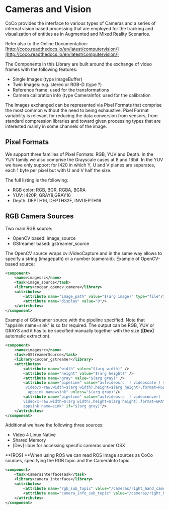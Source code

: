 # Cameras and Vision

CoCo provides the interface to various types of Cameras and a series of internal vision based processing that are employed for the tracking and visualization of entities as in Augmented and Mixed Reality Scenarios.

Refer also to the Online Documentation: [http://coco.readthedocs.io/en/latest/computervision/](http://coco.readthedocs.io/en/latest/computervision/)

The Components in this Library are built around the exchange of video frames with the following features:

* Single Images \(type ImageBuffer\)
* Twin Images: e.g. stereo or RGB-D \(type ?\)
* Reference frame: used for the transformations
* Camera calibration info \(type CameraInfo\): used for the calibration

The Images exchanged can be represented via Pixel Formats that comprise the most common without the need to being exhaustive. Pixel Format variability is relevant for reducing the data conversion from sensors, from standard compression libraries and toward given processing types that are interested mainly in some channels of the image.

## Pixel Formats

We support three families of Pixel Formats: RGB, YUV and Depth. In the YUV family we also comprise the Grayscale cases at 8 and 16bit. In the YUV we have only support for I420 in which Y, U and V planes are separates, each 1 byte per pixel but with U and V half the size.

The full listing is the following:

* RGB color: RGB, BGR, RGBA, BGRA
* YUV: I420P, GRAY8,GRAY16
* Depth: DEPTH16, DEPTH32F, INVDEPTH16

## RGB Camera Sources

Two main RGB source:

* OpenCV based: image\_source
* GStreamer based: gstreamer\_source

The OpenCV source wraps cv::VideoCapture and in the same way allows to specify a string \(imagepath\) or a number \(cameraid\). Example of OpenCV-based source:

```xml
<component>
    <name>imagesrc</name>
    <task>image_source</task>
    <library>cocoar_opencv_camera</library>
    <attributes>
        <attribute name="image_path" value="$(arg image)" type="file"/>
        <attribute name="display" value="0"/>
    </attributes>
</component>
```

Example of GStreamer source with the pipeline specified. Note that "appsink name=sink" is so far required. The output can be RGB, YUV or GRAY8 and it has to be specified manually together with the size \(**\[Dev\]** automatic extraction\).

```xml
<component>
    <name>imagesrc</name>
    <task>GStreamerSource</task>
    <library>cocoar_gstreamer</library>
    <attributes>
        <attribute name="width" value="$(arg width)" />
        <attribute name="height" value="$(arg height)" />                
        <attribute name="gray" value="$(arg gray)" /> 
        <attribute name="pipeline" value="avfvideosrc  ! videoscale ! videoconvert !
         video/x-raw,width=$(arg width),height=$(arg height),format=RGB ! 
          appsink name=sink" unless="$(arg gray)"/>
        <attribute name="pipeline" value="avfvideosrc  ! videoconvert ! 
        video/x-raw,width=$(arg width),height=$(arg height),format=GRAY8 !  
        appsink name=sink" if="$(arg gray)"/>
    </attributes>
</component> 
```

Additional we have the following three sources:

* Video 4 Linux Native
* Shared Memory
* \[Dev\] libuv for accessing specific cameras under OSX

**\[ROS\] **When using ROS we can read ROS Image sources as CoCo sources, specifying the RGB topic and the CameraInfo topic.

```xml
<component>
    <task>CameraInterfaceTask</task>
    <library>camera_interface</library>
    <attributes>
        <attribute name="rgb_sub_topic" value="/cameras/right_hand_camera/image" />
        <attribute name="camera_info_sub_topic" value="/cameras/right_hand_camera/camera_info" />
    </attributes>
</component>

```



